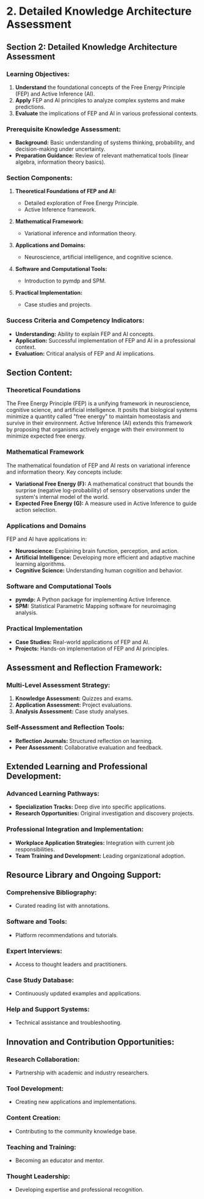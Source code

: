 # 2. Detailed Knowledge Architecture Assessment

## **Section 2: Detailed Knowledge Architecture Assessment**

### **Learning Objectives:**

1. **Understand** the foundational concepts of the Free Energy Principle (FEP) and Active Inference (AI).
2. **Apply** FEP and AI principles to analyze complex systems and make predictions.
3. **Evaluate** the implications of FEP and AI in various professional contexts.

### **Prerequisite Knowledge Assessment:**

- **Background:** Basic understanding of systems thinking, probability, and decision-making under uncertainty.
- **Preparation Guidance:** Review of relevant mathematical tools (linear algebra, information theory basics).

### **Section Components:**

1. **Theoretical Foundations of FEP and AI:** 
   - Detailed exploration of Free Energy Principle.
   - Active Inference framework.

2. **Mathematical Framework:**
   - Variational inference and information theory.

3. **Applications and Domains:**
   - Neuroscience, artificial intelligence, and cognitive science.

4. **Software and Computational Tools:**
   - Introduction to pymdp and SPM.

5. **Practical Implementation:**
   - Case studies and projects.

### **Success Criteria and Competency Indicators:**

- **Understanding:** Ability to explain FEP and AI concepts.
- **Application:** Successful implementation of FEP and AI in a professional context.
- **Evaluation:** Critical analysis of FEP and AI implications.

## **Section Content:**

### **Theoretical Foundations**

The Free Energy Principle (FEP) is a unifying framework in neuroscience, cognitive science, and artificial intelligence. It posits that biological systems minimize a quantity called "free energy" to maintain homeostasis and survive in their environment. Active Inference (AI) extends this framework by proposing that organisms actively engage with their environment to minimize expected free energy.

### **Mathematical Framework**

The mathematical foundation of FEP and AI rests on variational inference and information theory. Key concepts include:

- **Variational Free Energy (F):** A mathematical construct that bounds the surprise (negative log-probability) of sensory observations under the system's internal model of the world.
- **Expected Free Energy (G):** A measure used in Active Inference to guide action selection.

### **Applications and Domains**

FEP and AI have applications in:

- **Neuroscience:** Explaining brain function, perception, and action.
- **Artificial Intelligence:** Developing more efficient and adaptive machine learning algorithms.
- **Cognitive Science:** Understanding human cognition and behavior.

### **Software and Computational Tools**

- **pymdp:** A Python package for implementing Active Inference.
- **SPM:** Statistical Parametric Mapping software for neuroimaging analysis.

### **Practical Implementation**

- **Case Studies:** Real-world applications of FEP and AI.
- **Projects:** Hands-on implementation of FEP and AI principles.

## **Assessment and Reflection Framework:**

### **Multi-Level Assessment Strategy:**

1. **Knowledge Assessment:** Quizzes and exams.
2. **Application Assessment:** Project evaluations.
3. **Analysis Assessment:** Case study analyses.

### **Self-Assessment and Reflection Tools:**

- **Reflection Journals:** Structured reflection on learning.
- **Peer Assessment:** Collaborative evaluation and feedback.

## **Extended Learning and Professional Development:**

### **Advanced Learning Pathways:**

- **Specialization Tracks:** Deep dive into specific applications.
- **Research Opportunities:** Original investigation and discovery projects.

### **Professional Integration and Implementation:**

- **Workplace Application Strategies:** Integration with current job responsibilities.
- **Team Training and Development:** Leading organizational adoption.

## **Resource Library and Ongoing Support:**

### **Comprehensive Bibliography:**

- Curated reading list with annotations.

### **Software and Tools:**

- Platform recommendations and tutorials.

### **Expert Interviews:**

- Access to thought leaders and practitioners.

### **Case Study Database:**

- Continuously updated examples and applications.

### **Help and Support Systems:**

- Technical assistance and troubleshooting.

## **Innovation and Contribution Opportunities:**

### **Research Collaboration:**

- Partnership with academic and industry researchers.

### **Tool Development:**

- Creating new applications and implementations.

### **Content Creation:**

- Contributing to the community knowledge base.

### **Teaching and Training:**

- Becoming an educator and mentor.

### **Thought Leadership:**

- Developing expertise and professional recognition.
